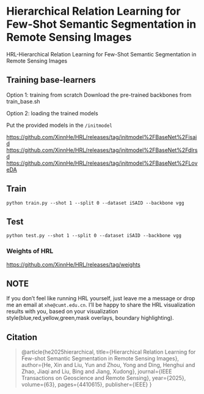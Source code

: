 # Hierarchical Relation Learning for Few-Shot Semantic Segmentation in Remote Sensing Images
HRL-Hierarchical Relation Learning for Few-Shot Semantic Segmentation in Remote Sensing Images


## Training base-learners 
Option 1: training from scratch
Download the pre-trained backbones from 
train_base.sh

Option 2: loading the trained models

Put the provided models in the `/initmodel`

https://github.com/XinnHe/HRL/releases/tag/initmodel%2FBaseNet%2Fisaid
https://github.com/XinnHe/HRL/releases/tag/initmodel%2FBaseNet%2Fdlrsd
https://github.com/XinnHe/HRL/releases/tag/initmodel%2FBaseNet%2FLoveDA


## Train
 
 `python train.py --shot 1 --split 0 --dataset iSAID --backbone vgg ` 


## Test

 `python test.py --shot 1 --split 0 --dataset iSAID --backbone vgg ` 

### Weights of HRL
https://github.com/XinnHe/HRL/releases/tag/weights

## NOTE
If you don’t feel like running HRL yourself, just leave me a message or drop me an email at `xhe@cumt.edu.cn`. I’ll be happy to share the HRL visualization results with you, based on your visualization style(blue,red,yellow,green,mask overlays, boundary highlighting).

## Citation
> @article{he2025hierarchical,
  title={Hierarchical Relation Learning for Few-shot Semantic Segmentation in Remote Sensing Images},
  author={He, Xin and Liu, Yun and Zhou, Yong and Ding, Henghui and Zhao, Jiaqi and Liu, Bing and Jiang, Xudong},
  journal={IEEE Transactions on Geoscience and Remote Sensing},
  year={2025},
  volume={63},
  pages={4410615},
  publisher={IEEE}
}
